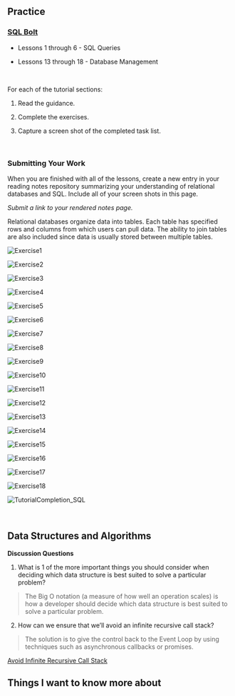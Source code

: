 ## **Practice**

### [SQL Bolt](https://sqlbolt.com/)

- Lessons 1 through 6 - SQL Queries

- Lessons 13 through 18 - Database Management

&nbsp;

For each of the tutorial sections:

1. Read the guidance.

2. Complete the exercises.

3. Capture a screen shot of the completed task list.

&nbsp;

### **Submitting Your Work**

When you are finished with all of the lessons, create a new entry in your reading notes repository summarizing your understanding of relational databases and SQL. Include all of your screen shots in this page.

*Submit a link to your rendered notes page.*

Relational databases organize data into tables. Each table has specified rows and columns from which users can pull data. The ability to join tables are also included since data is usually stored between multiple tables.

![Exercise1](./assets/Exercise1.png)

![Exercise2](./assets/Exercise2.png)

![Exercise3](./assets/Exercise3.png)

![Exercise4](./assets/Exercise4.png)

![Exercise5](./assets/Exercise5.png)

![Exercise6](./assets/Exercise6.png)

![Exercise7](./assets/Exercise7.png)

![Exercise8](./assets/Exercise8.png)

![Exercise9](./assets/Exercise9.png)

![Exercise10](./assets/Exercise10.png)

![Exercise11](./assets/Exercise11.png)

![Exercise12](./assets/Exercise12.png)

![Exercise13](./assets/Exercise13.png)

![Exercise14](./assets/Exercise14.png)

![Exercise15](./assets/Exercise15.png)

![Exercise16](./assets/Exercise16.png)

![Exercise17](./assets/Exercise17.png)

![Exercise18](./assets/Exercise18.png)

![TutorialCompletion_SQL](./assets/TutorialCompletion_SQL.png)

&nbsp;

## Data Structures and Algorithms

**Discussion Questions**

1. What is 1 of the more important things you should consider when deciding which data structure is best suited to solve a particular problem?

> The Big O notation (a measure of how well an operation scales) is how a developer should decide which data structure is best suited to solve a particular problem.

2. How can we ensure that we’ll avoid an infinite recursive call stack?

> The solution is to give the control back to the Event Loop by using techniques such as asynchronous callbacks or promises.

[Avoid Infinite Recursive Call Stack](https://observablehq.com/@mettlex/infinite-recursion-in-javascript-the-easy-way#:~:text=You%20might%20be%20asking%3A%20%22What,from%20exceeding%20its%20maximum%20size.)

## Things I want to know more about
